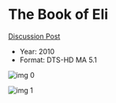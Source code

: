 # The Book of Eli

[Discussion Post](https://www.avsforum.com/threads/bass-eq-for-filtered-movies.2995212/post-57550358)

* Year: 2010
* Format: DTS-HD MA 5.1

![img 0](https://i.imgur.com/tY8hcjS.jpg)

![img 1](https://i.imgur.com/18YQROy.png)

